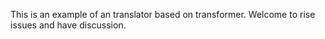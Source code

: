 This is an example of an translator based on transformer. Welcome to rise issues and have discussion.
